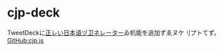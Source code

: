 # cjp-deck
TweetDeckに[正レい日本语ヅ卫ネレーター](https://cjp.sbmr.in/)ゐ机能を追加ずゑヌケ刂プトてず。
[GitHub:cjp.js](https://github.com/Submarinonline/cjp.js)
